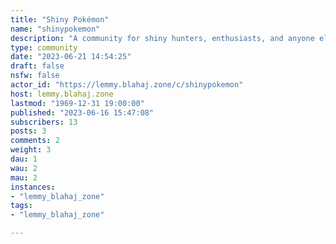 ```yaml
---
title: "Shiny Pokémon" 
name: "shinypokemon"
description: "A community for shiny hunters, enthusiasts, and anyone else interested in the world of shiny Pokémon!"
type: community
date: "2023-06-21 14:54:25"
draft: false
nsfw: false
actor_id: "https://lemmy.blahaj.zone/c/shinypokemon"
host: lemmy.blahaj.zone
lastmod: "1969-12-31 19:00:00"
published: "2023-06-16 15:47:08"
subscribers: 13
posts: 3
comments: 2
weight: 3
dau: 1
wau: 2
mau: 2
instances:
- "lemmy_blahaj_zone"
tags: 
- "lemmy_blahaj_zone"

---
```

